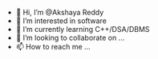 - 👋 Hi, I’m @Akshaya Reddy
- 👀 I’m interested in software 
- 🌱 I’m currently learning C++/DSA/DBMS
- 💞️ I’m looking to collaborate on ...
- 📫 How to reach me ...

<!---
pushpa1980/pushpa1980 is a ✨ special ✨ repository because its `README.md` (this file) appears on your GitHub profile.
You can click the Preview link to take a look at your changes.
--->
